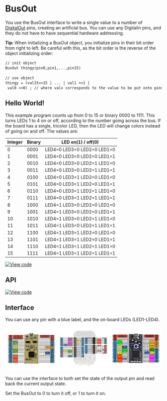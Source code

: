 # BusOut

You use the BusOut interface to write a single value to a number of [DigitalOut](DigitalOut.md) pins, creating an artificial bus. You can use any Digitalin pins, and they do not have to have sequential hardware addressing. 

<span class="tips">**Tip:** When initializing a BusOut object, you initialize pins in their bit order from right to left. Be careful with this, as the bit order is the reverse of the object initializing order:

```
// init object
BusOut thingy(pin0,pin1,...,pin15)
 
// use object
thingy = (val15<<15 | ... | val1 <<1 | val0 <<0) ; // where valx corresponds to the value to be put onto pinx
```
</span>



## Hello World!

This example program counts up from 0 to 15 or binary 0000 to 1111. This turns LEDs 1 to 4 on or off, according to the number going across the bus.  If the board has a single, tricolor LED, then the LED will change colors instead of going on and off.
The values are:

| Integer | Binary | LED on(1) / off(0)          |
|---------|--------|-----------------------------|
| 0       | 0000   | LED4=0 LED3=0 LED2=0 LED1=0 |
| 1       | 0001   | LED4=0 LED3=0 LED2=0 LED1=1 |
| 2       | 0010   | LED4=0 LED3=0 LED2=1 LED1=0 |
| 3       | 0011   | LED4=0 LED3=0 LED2=1 LED1=1 |
| 4       | 0100   | LED4=0 LED3=1 LED2=0 LED1=0 |
| 5       | 0101   | LED4=0 LED3=1 LED2=0 LED1=1 |
| 6       | 0110   | LED4=0 LED3=1 LED2=1 LED1=0 |
| 7       | 0111   | LED4=0 LED3=1 LED2=1 LED1=1 |
| 8       | 1000   | LED4=1 LED3=0 LED2=0 LED1=0 |
| 9       | 1001   | LED4=1 LED3=0 LED2=0 LED1=1 |
| 10      | 1010   | LED4=1 LED3=0 LED2=1 LED1=0 |
| 11      | 1011   | LED4=1 LED3=0 LED2=1 LED1=1 |
| 12      | 1100   | LED4=1 LED3=1 LED2=0 LED1=0 |
| 13      | 1101   | LED4=1 LED3=1 LED2=0 LED1=1 |
| 14      | 1110   | LED4=1 LED3=1 LED2=1 LED1=0 |
| 15      | 1111   | LED4=1 LED3=1 LED2=1 LED1=1 |

[![View code](https://www.mbed.com/embed/?url=https://developer.mbed.org/teams/mbed_example/code/BusOut_HelloWorld/)](https://developer.mbed.org/teams/mbed_example/code/BusOut_HelloWorld/file/f979089a5ca0/main.cpp) 


## API

[![View code](https://www.mbed.com/embed/?type=library)](https://developer.mbed.org/users/mbed_official/code/mbed/docs/tip/classmbed_1_1BusOut.html) 

## Interface

You can use any pin with a blue label, and the on-board LEDs (LED1-LED4).

<span class="images">![](../Images/pin_out.png)</span> 

You can use the interface to both set the state of the output pin and read back the current output state. 

Set the BusOut to 0 to turn it off, or 1 to turn it on.
